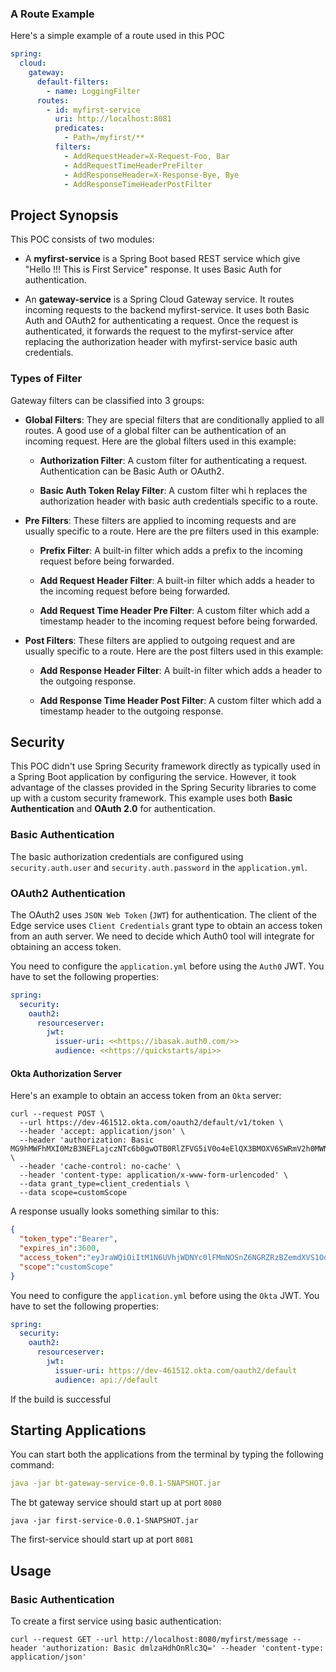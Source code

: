 ### A Route Example
Here's a simple example of a route used in this POC

```yaml
spring:
  cloud:
    gateway:
      default-filters:
        - name: LoggingFilter
      routes:
        - id: myfirst-service
          uri: http://localhost:8081
          predicates:
            - Path=/myfirst/**
          filters:
            - AddRequestHeader=X-Request-Foo, Bar
            - AddRequestTimeHeaderPreFilter
            - AddResponseHeader=X-Response-Bye, Bye
            - AddResponseTimeHeaderPostFilter
```

## Project Synopsis 

This POC consists of two modules:
  - A **myfirst-service** is a Spring Boot based REST service which give "Hello !!! This is First Service" response. 
    It uses Basic Auth for authentication.
  
  - An **gateway-service** is a Spring Cloud Gateway service. It routes incoming requests to the 
  backend myfirst-service. It uses both Basic Auth and OAuth2 for authenticating a request. Once the request is authenticated, 
  it forwards the request to the myfirst-service after replacing the authorization header with myfirst-service basic 
  auth credentials. 

### Types of Filter
Gateway filters can be classified into 3 groups:
  
  - **Global Filters**: They are special filters that are conditionally applied to all routes. A good use of a global
    filter can be authentication of an incoming request. Here are the global filters used in this example:
    
    - **Authorization Filter**: A custom filter for authenticating a request. Authentication can be Basic Auth or OAuth2.
    
    - **Basic Auth Token Relay Filter**: A custom filter whi h replaces the authorization header with basic auth credentials 
    specific to a route.
    
  - **Pre Filters**: These filters are applied to incoming requests and are usually specific to a route. Here are the 
  pre filters used in this example:
  
    - **Prefix Filter**: A built-in filter which adds a prefix to the incoming request before being forwarded.
    
    - **Add Request Header Filter**: A built-in filter which adds a header to the incoming request before being forwarded.
    
    - **Add Request Time Header Pre Filter**: A custom filter which add a timestamp header to the incoming request before being forwarded.
  
  - **Post Filters**: These filters are applied to outgoing request and are usually specific to a route. Here are the 
  post filters used in this example:
  
    - **Add Response Header Filter**: A built-in filter which adds a header to the outgoing response.
      
    - **Add Response Time Header Post Filter**: A custom filter which add a timestamp header to the outgoing response.
  
## Security
This POC didn't use Spring Security framework directly as typically used in a Spring Boot application by configuring the
 service. However, it took advantage of the classes provided in the Spring Security libraries to come up with a custom security
 framework. This example uses both **Basic Authentication** and **OAuth 2.0** for authentication. 
 
### Basic Authentication
The basic authorization credentials are configured using `security.auth.user` and `security.auth.password` in the 
 `application.yml`.
 
### OAuth2 Authentication
The OAuth2 uses `JSON Web Token` (`JWT`) for authentication. The client of the Edge service uses `Client Credentials` 
grant type to obtain an access token from an auth server. We need to decide which Auth0 tool will integrate for 
obtaining an access token.
        
You need to configure the `application.yml` before using the `Auth0` JWT. You have to set the following properties:

```yaml
spring:
  security:
    oauth2:
      resourceserver:
        jwt:
          issuer-uri: <<https://ibasak.auth0.com/>>
          audience: <<https://quickstarts/api>>
```

#### Okta Authorization Server                                                      
Here's an example to obtain an access token from an `Okta` server:

```
curl --request POST \
  --url https://dev-461512.okta.com/oauth2/default/v1/token \
  --header 'accept: application/json' \
  --header 'authorization: Basic MG9hMWFhMXI0MzB3NEFLajczNTc6b0gwOTB0RlZFVG5iV0o4eElQX3BMOXV6SWRmV2h0MWNISjdWb1d0VQ==' \
  --header 'cache-control: no-cache' \
  --header 'content-type: application/x-www-form-urlencoded' \
  --data grant_type=client_credentials \
  --data scope=customScope
```

A response usually looks something similar to this:

```json
{
  "token_type":"Bearer",
  "expires_in":3600,
  "access_token":"eyJraWQiOiItM1N6UVhjWDNYc0lFMmNOSnZ6NGRZRzBZemdXVS1Od091THpxYmZ1cWQ0IiwiYWxnIjoiUlMyNTYifQ.eyJ2ZXIiOjEsImp0aSI6IkFULkluNHlfNVJQd0N4eHBURkVmVThGRERiSEQyZHF6Q1RiNjBreGxPaDhpMjgiLCJpc3MiOiJodHRwczovL2Rldi00NjE1MTIub2t0YS5jb20vb2F1dGgyL2RlZmF1bHQiLCJhdWQiOiJhcGk6Ly9kZWZhdWx0IiwiaWF0IjoxNTY3ODA2OTk0LCJleHAiOjE1Njc4MTA1OTQsImNpZCI6IjBvYTFhYTFyNDMwdzRBS2o3MzU3Iiwic2NwIjpbImN1c3RvbVNjb3BlIl0sInN1YiI6IjBvYTFhYTFyNDMwdzRBS2o3MzU3IiwiQ2xhaW0xIjpmYWxzZX0.TShTVtfRp8wU39NY40KpTo1PCLB8N2x3kuVdkgJVYvU5zd5yBkz3RZZLksqsWQEfirAKduBdSkF4aMQhBUo3tdDYefQ6TNqnun_Ung1f3TdUAalyqeUgpGGlbN2J93jv-djtF5O7ylElpKqvwXhZcwXhJb1HPJqLB_LP0XtaxDb5R8uPP56IhE6JEC8PCIvpMOM0gr9mYsJWxwTe-tVd5NHUTSIaDBtMCsFbcx8MkG6YXN0N-B1ZsyZJMHBA8nwWk1Fx7EbIyxTmpUQdnBmwP-YM1XNCvBZQkX9BhId6YnaAjmLhJ_SQB1VWew28oAHpeax9Lkj-R49rzqxsjcTvVA",
  "scope":"customScope"
}
```

You need to configure the `application.yml` before using the `Okta` JWT. You have to set the following properties:

```yaml
spring:
  security:
    oauth2:
      resourceserver:
        jwt:
          issuer-uri: https://dev-461512.okta.com/oauth2/default
          audience: api://default
```
If the build is successful 

## Starting Applications
You can start both the applications from the terminal by typing the following command:

```yaml
java -jar bt-gateway-service-0.0.1-SNAPSHOT.jar
```

The bt gateway service should start up at port `8080`

```
java -jar first-service-0.0.1-SNAPSHOT.jar
```

The first-service should start up  at port `8081`


## Usage

### Basic Authentication
To create a first service using basic authentication:
```
curl --request GET --url http://localhost:8080/myfirst/message --header 'authorization: Basic dmlzaHdhOnRlc3Q=' --header 'content-type: application/json'

```

